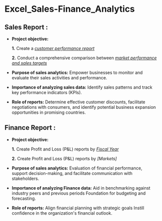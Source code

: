 # Excel_Sales-Finance_Analytics
## Sales Report :


- **Project objective:** 

    **1.** Create a _[customer performance report](https://github.com/dhanush131997/Excel_Sales-Finanace_Analytics/blob/main/Customer_Performance_Report.pdf)_

    **2.** Conduct a comprehensive comparison between _[market performance and sales targets](https://github.com/dhanush131997/Excel_Sales-Finanace_Analytics/blob/main/Market%20performance%20vs%20Target_report.pdf)_

- **Purpose of sales analytics:** Empower businesses to monitor and evaluate their sales activities and performance.

- **Importance of analyzing sales data:** Identify sales patterns and track key performance indicators (KPIs).

- **Role of reports:** Determine effective customer discounts, facilitate negotiations with consumers, and identify potential business expansion opportunities in promising countries.


## Finance Report :

- **Project objective:** 

    **1.** Create Profit and Loss (P&L) reports by _[Fiscal Year](https://github.com/dhanush131997/Excel_Sales-Finanace_Analytics/blob/main/P%26L_By_Fiscal_Year.pdf)_ 

   **2.** Create Profit and Loss (P&L) reports by _[Markets]_

- **Purpose of sales analytics:** Evaluation of financial performance, support decision-making, and facilitate communication with stakeholders.

- **Importance of analyzing Finance data:** Aid in benchmarking against industry peers and previous periods Foundation for budgeting and forecasting.

- **Role of reports:** Align financial planning with strategic goals Instill confidence in the organization's financial outlook.

